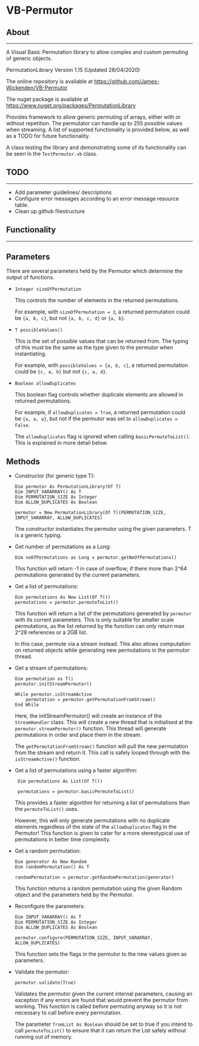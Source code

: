 # VB-Permutor

## About

---

A Visual Basic Permutation library to allow complex and custom permuting of generic objects.

PermutationLibrary Version 1.15 (Updated 28/04/2020)

The online repository is available at <https://github.com/James-Wickenden/VB-Permutor>

The nuget package is available at <https://www.nuget.org/packages/PermutationLibrary>

Provides framework to allow generic permuting of arrays, either with or without repetition.
The permutator can handle up to 255 possible values when streaming.
A list of supported functionality is provided below, as well as a TODO for future functionality.

A class testing the library and demonstrating some of its functionality can be seen in the `TestPermutor.vb` class.

## TODO

---

- Add parameter guidelines/ descriptions
- Configure error messages according to an error message resource table.
- Clean up github filestructure

## Functionality

---

## Parameters

There are several parameters held by the Permutor which determine the output of functions.

- `Integer sizeOfPermutation`

    This controls the number of elements in the returned permutations.

    For example, with `sizeOfPermutation = 3`, a returned permutation could be `{a, b, c}`, but not `{a, b, c, d}` or `{a, b}`.

- `T possibleValues()`

    This is the set of possible values that can be returned from. The typing of this must be the same as the type given to the permutor when instantiating.

    For example, with `possibleValues = {a, b, c}`, a returned permutation could be `{c, a, b}` but not `{c, a, d}`.

- `Boolean allowDuplicates`

    This boolean flag controls whether duplicate elements are allowed in returned permutations.

    For example, if `allowDuplicates = True`, a returned permutation could be `{a, a, a}`, but not if the permutor was set to `allowDuplicates = False`.

    The `allowDuplicates` flag is ignored when calling `basicPermuteToList()`. This is explained in more detail below.

## Methods

- Constructor (for generic type T):

    ```VB
    Dim permutor As PermutationLibrary(Of T)
    Dim INPUT_VARARRAY() As T
    Dim PERMUTATION_SIZE As Integer
    Dim ALLOW_DUPLICATES As Boolean

    permutor = New PermutationLibrary(Of T)(PERMUTATION_SIZE, INPUT_VARARRAY, ALLOW_DUPLICATES)
    ```

    The constructor instantiates the permutor using the given parameters. T is a generic typing.

- Get number of permutations as a Long:

    ```VB
    Dim noOfPermutations as Long = permutor.getNoOfPermutations()
    ```

    This function will return -1 in case of overflow; if there more than 2^64 permutations generated by the current parameters.

- Get a list of permutations:

    ```VB
    Dim permutations As New List(Of T())
    permutations = permutor.permuteToList()
    ```

    This function will return a list of the permutations generated by `permutor` with its current parameters. This is only suitable for smaller scale permutations, as the list returned by the function can only return max 2^28 references or a 2GB list.

    In this case, permute via a stream instead. This also allows computation on returned objects while generating new permutations in the permutor thread.

- Get a stream of permutations:

    ```VB
    Dim permutation as T()
    permutor.initStreamPermutor()

    While permutor.isStreamActive
        permutation = permutor.getPermutationFromStream()
    End While
    ```

    Here, the initStreamPermutor() will create an instance of the `StreamHandler` class. This will create a new thread that is initialised at the `permutor.streamPermutor()` function. This thread will generate permutations in order and place them in the stream.

    The `getPermutationFromStream()` function will pull the new permutation from the stream and return it. This call is safely looped through with the `isStreamActive()` function.

- Get a list of permutations using a faster algorithm:

    ```VB
     Dim permutations As List(Of T())

     permutations = permutor.basicPermuteToList()
    ```

    This provides a faster algorithm for returning a list of permutations than the `permuteToList()` uses.

    However, this will only generate permutations with no duplicate elements regardless of the state of the `allowDuplicates` flag in the Permutor! This function is given to cater for a more stereotypical use of permutations in better time complexity.

- Get a random permutation:

    ```VB
    Dim generator As New Random
    Dim randomPermutation() As T

    randomPermutation = permutor.getRandomPermutation(generator)
    ```

    This function returns a random permutation using the given Random object and the parameters held by the Permutor.

- Reconfigure the parameters:

    ```VB
    Dim INPUT_VARARRAY() As T
    Dim PERMUTATION_SIZE As Integer
    Dim ALLOW_DUPLICATES As Boolean

    permutor.configure(PERMUTATION_SIZE, INPUT_VARARRAY, ALLOW_DUPLICATES)
    ```

    This function sets the flags in the permutor to the new values given as parameters.

- Validate the permutor:

    ```VB
    permutor.validate(True)
    ```

    Validates the permutor given the current internal parameters, causing an exception if any errors are found that would prevent the permutor from working. This function is called before permuting anyway so it is not necessary to call before every permutation.

    The parameter `fromList As Boolean` should be set to true if you intend to call `permuteToList()` to ensure that it can return the List safely without running out of memory.
    